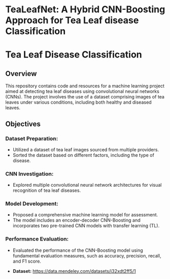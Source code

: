 # TeaLeafNet: A Hybrid CNN-Boosting Approach for Tea Leaf disease Classification


# Tea Leaf Disease Classification

## Overview

This repository contains code and resources for a machine learning project aimed at detecting tea leaf diseases using convolutional neural networks (CNNs). The project involves the use of a dataset comprising images of tea leaves under various conditions, including both healthy and diseased leaves.

## Objectives

### Dataset Preparation:

- Utilized a dataset of tea leaf images sourced from multiple providers.
- Sorted the dataset based on different factors, including the type of disease.

### CNN Investigation:

- Explored multiple convolutional neural network architectures for visual recognition of tea leaf diseases.

### Model Development:

- Proposed a comprehensive machine learning model for assessment.
- The model includes an encoder-decoder CNN-Boosting and incorporates two pre-trained CNN models with transfer learning (TL).

### Performance Evaluation:

- Evaluated the performance of the CNN-Boosting model using fundamental evaluation measures, such as accuracy, precision, recall, and F1 score.




- **Dataset:** https://data.mendeley.com/datasets/j32xdt2ff5/1 

  

